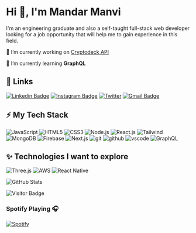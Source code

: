 
# Hi 👋, I'm Mandar Manvi
I'm an engineering graduate and also a self-taught full-stack web developer looking for a job opportunity that will help me to gain experience in this field.


🔭 I’m currently working on [Cryptodeck API](https://rapidapi.com/mandarmanvi998/api/cryptodeck)

🌱 I’m currently learning **GraphQL**

## 🔗 Links
[![Linkedin Badge](https://img.shields.io/badge/-mandar--manvi-blue?style=flat-square&logo=Linkedin&logoColor=white&link=https://www.linkedin.com/in/mandar-manvi/)](https://www.linkedin.com/in/mandar-manvi/)
[![Instagram Badge](https://img.shields.io/badge/-mandar__manvi-purple?style=flat-square&logo=instagram&logoColor=white&link=https://instagram.com/mandar_manvi/)](https://instagram.com/mandar_manvi)
[![Twitter](https://img.shields.io/badge/-@manvi__mandar-000000?style=flat-square&labelColor=000000&logo=Twitter&link=https://twitter.com/ManviMandar/)](https://twitter.com/manvi_mandar)
[![Gmail Badge](https://img.shields.io/badge/-mandarmanviwork@gmail.com-c14438?style=flat-square&logo=Gmail&logoColor=white&link=mailto:mandarmanviwork@gmail.com)](mailto:mandarmanviwork@gmail.com)

  

## ⚡ My Tech Stack
![JavaScript](https://img.shields.io/badge/-JavaScript-F7DF1E?style=flat-square&logo=javascript&logoColor=black)
![HTML5](https://img.shields.io/badge/-HTML5-E34F26?style=flat-square&logo=html5&logoColor=white)
![CSS3](https://img.shields.io/badge/-CSS3-1572B6?style=flat-square&logo=css3)
![Node.js](https://img.shields.io/badge/-Nodejs-339933?style=flat-square&logo=Node.js&logoColor=white)
![React.js](https://img.shields.io/badge/-React-61DAFB?style=flat-square&logo=react&logoColor=black)
![Tailwind](https://img.shields.io/badge/-TailwindCSS-38B2AC?style=flat-square&logo=tailwind-css&logoColor=white)
![MongoDB](https://img.shields.io/badge/-MongoDB-47A248?style=flat-square&logo=mongodb&logoColor=white)
![Firebase](https://img.shields.io/badge/-Firebase-FFCA28?style=flat-square&logo=firebase&logoColor=black)
![Next.js](https://img.shields.io/badge/-Next.js-000000?style=flat-square&logo=next.js)
![git](https://img.shields.io/badge/-Git-black?style=flat-square&logo=git)
![github](https://img.shields.io/badge/-GitHub-181717?style=flat-square&logo=github)
![vscode](https://img.shields.io/badge/-VSCode-007ACC?style=flat-square&logo=visual-studio-code&logoColor=white)
![GraphQL](https://img.shields.io/badge/-GraphQL-E10098?style=flat-square&logo=graphql&logoColor=white)


## ✨ Technologies I want to explore
![Three.js](https://img.shields.io/badge/Threejs-black?style=flat-square&logo=three.js&logoColor=white)
![AWS](https://img.shields.io/badge/-AWS-232F3E?style=flat-square&logo=amazon-aws)
![React Native](https://img.shields.io/badge/-ReactNative-61DAFB?style=flat-square&logo=react&logoColor=black)


![GitHub Stats](https://github-readme-stats.vercel.app/api?username=Mandar899&&show_icons=true&title_color=ffffff&icon_color=bb2acf&text_color=daf7dc&bg_color=151515)

![Visitor Badge](https://visitor-badge.glitch.me/badge?page_id=Mandar899.Mandar899)

### Spotify Playing 🎧

[![Spotify](https://mandar899.vercel.app/api/spotify)](https://open.spotify.com/user/Mandar)
  
